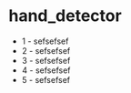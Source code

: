 # hand_detector

<ul>
	<li>1 - sefsefsef</li>
	<li>2 - sefsefsef</li>
	<li>3 - sefsefsef</li>
	<li>4 - sefsefsef</li>
	<li>5 - sefsefsef</li>
</ul>